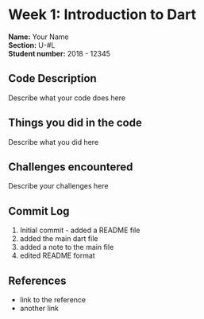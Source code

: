 # Week 1: Introduction to Dart

**Name:** Your Name <br/>
**Section:** U-#L <br/>
**Student number:** 2018 - 12345 <br/>

## Code Description

Describe what your code does here

## Things you did in the code

Describe what you did here

## Challenges encountered

Describe your challenges here

## Commit Log

1. Initial commit - added a README file
2. added the main dart file
3. added a note to the main file
4. edited README format

## References

- link to the reference
- another link
